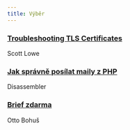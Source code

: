 ```yaml
---
title: Výběr
---
```


### [Troubleshooting TLS Certificates](https://blog.scottlowe.org/2018/08/20/troubleshooting-tls-certificates/)
Scott Lowe

### [Jak správně posílat maily z PHP](https://www.dasm.cz/clanek/jak-spravne-posilat-maily-z-php)
Disassembler

### [Brief zdarma](https://ottobohus.cz/brief)
Otto Bohuš
